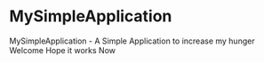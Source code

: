 # MySimpleApplication
MySimpleApplication - A Simple Application to increase my hunger 
Welcome
Hope it works Now 
